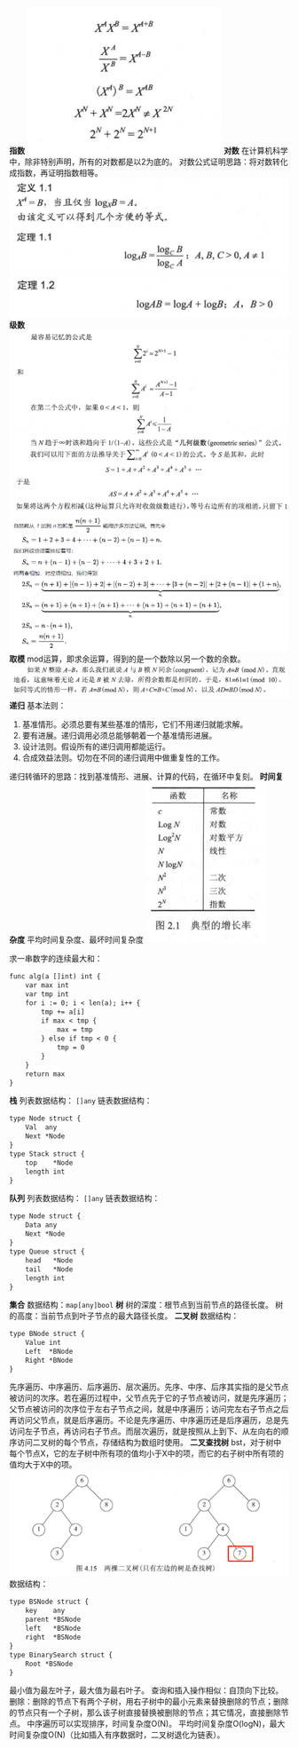 **指数**
![](../images/指数.png)
**对数**
在计算机科学中，除非特别声明，所有的对数都是以2为底的。
对数公式证明思路：将对数转化成指数，再证明指数相等。
![](../images/对数-1.png)
![](../images/对数-2.png)
**级数**
![](../images/级数-1.png)
![](../images/级数-所有自然数的和.png)
**取模**
mod运算，即求余运算，得到的是一个数除以另一个数的余数。
![](../images/模运算-1.png)
**递归**
基本法则：
1. 基准情形。必须总要有某些基准的情形，它们不用递归就能求解。
2. 要有进展。递归调用必须总能够朝着一个基准情形进展。
3. 设计法则。假设所有的递归调用都能运行。
4. 合成效益法则。切勿在不同的递归调用中做重复性的工作。

递归转循环的思路：找到基准情形、进展、计算的代码，在循环中复刻。
**时间复杂度**
平均时间复杂度、最坏时间复杂度
![](../images/时间复杂度O.png)

求一串数字的连续最大和：
```
func alg(a []int) int {
	var max int
	var tmp int
	for i := 0; i < len(a); i++ {
		tmp += a[i]
		if max < tmp {
			max = tmp
		} else if tmp < 0 {
			tmp = 0
		}
	}
	return max
}
```
**栈**
列表数据结构：
`[]any`
链表数据结构：
```
type Node struct {
	Val  any
	Next *Node
}
type Stack struct {
	top    *Node
	length int
}
```
**队列**
列表数据结构：
`[]any`
链表数据结构：
```
type Node struct {
	Data any
	Next *Node
}
type Queue struct {
	head   *Node
	tail   *Node
	length int
}
```
**集合**
数据结构：`map[any]bool`
**树**
树的深度：根节点到当前节点的路径长度。
树的高度：当前节点到叶子节点的最大路径长度。
**二叉树**
数据结构：
```
type BNode struct {
	Value int
	Left  *BNode
	Right *BNode
}
```
先序遍历、中序遍历、后序遍历、层次遍历。先序、中序、后序其实指的是父节点被访问的次序。若在遍历过程中，父节点先于它的子节点被访问，就是先序遍历；父节点被访问的次序位于左右子节点之间，就是中序遍历；访问完左右子节点之后再访问父节点，就是后序遍历。不论是先序遍历、中序遍历还是后序遍历，总是先访问左子节点，再访问右子节点。而层次遍历，就是按照从上到下、从左向右的顺序访问二叉树的每个节点，存储结构为数组时使用。
**二叉查找树**
bst，对于树中每个节点X，它的左子树中所有项的值均小于X中的项，而它的右子树中所有项的值均大于X中的项。
![](../images/二叉查找树.png)
数据结构：
```
type BSNode struct {
	key    any
	parent *BSNode
	left   *BSNode
	right  *BSNode
}
type BinarySearch struct {
	Root *BSNode
}
```
最小值为最左叶子，最大值为最右叶子。
查询和插入操作相似：自顶向下比较。
删除：删除的节点下有两个子树，用右子树中的最小元素来替换删除的节点；删除的节点只有一个子树，那么该子树直接替换被删除的节点；其它情况，直接删除节点。
中序遍历可以实现排序，时间复杂度O(N)。
平均时间复杂度O(logN)，最大时间复杂度O(N)（比如插入有序数据时，二叉树退化为链表）。


